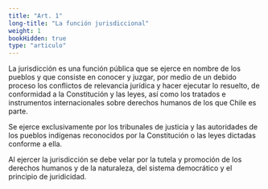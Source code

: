 ```yaml
---
title: "Art. 1"
long-title: "La función jurisdiccional"
weight: 1
bookHidden: true
type: "articulo"
---
```

La jurisdicción es una función pública que se ejerce en nombre de los pueblos y que consiste en conocer y juzgar, por medio de un debido proceso los conflictos de relevancia jurídica y hacer ejecutar lo resuelto, de conformidad a la Constitución y las leyes, así como los tratados e instrumentos internacionales sobre derechos humanos de los que Chile es parte. 

Se ejerce exclusivamente por los tribunales de justicia y las autoridades de los pueblos indígenas reconocidos por la Constitución o las leyes dictadas conforme a ella. 

Al ejercer la jurisdicción se debe velar por la tutela y promoción de los derechos humanos y de la naturaleza, del sistema democrático y el principio de juridicidad.
